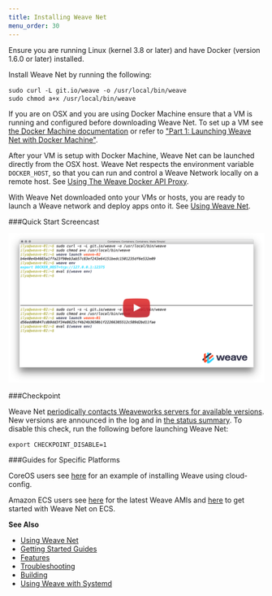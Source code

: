 ```yaml
---
title: Installing Weave Net
menu_order: 30
---
```



Ensure you are running Linux (kernel 3.8 or later) and have Docker
(version 1.6.0 or later) installed. 

Install Weave Net by running the following:

    sudo curl -L git.io/weave -o /usr/local/bin/weave
    sudo chmod a+x /usr/local/bin/weave

If you are on OSX and you are using Docker Machine ensure that a VM is running and configured 
before downloading Weave Net. To set up a VM see [the Docker Machine
documentation](https://docs.docker.com/installation/mac/#from-your-shell) or refer to ["Part 1: Launching Weave Net with Docker Machine"](/guides/part-1-launching-weave-net-with-docker-machine/).

After your VM is setup with Docker Machine, Weave Net can be launched directly from the OSX host. Weave Net respects the environment variable `DOCKER_HOST`, so that you can run and control a Weave Network locally on a remote host. See [Using The Weave Docker API Proxy](/site/weave-docker-api/using-proxy.md).

With Weave Net downloaded onto your VMs or hosts, you are ready to launch a Weave network and deploy apps onto it. See [Using Weave Net](/site/using-weave.md).

###Quick Start Screencast

<a href="https://youtu.be/kihQCCT1ykE" target="_blank">
  <img src="hello-screencast.png" alt="Click to watch the screencast" />
</a>

###Checkpoint

Weave Net [periodically contacts Weaveworks servers for available
versions](https://github.com/weaveworks/go-checkpoint).  New versions
are announced in the log and in [the status
summary](/site/troubleshooting.md#weave-status).  To disable this
check, run the following before launching Weave Net:

    export CHECKPOINT_DISABLE=1


###Guides for Specific Platforms

CoreOS users see [here](/guides/networking-docker-containers-with-weave-on-coreos/) for an example of installing Weave using cloud-config.

Amazon ECS users see [here](https://github.com/weaveworks/integrations/blob/master/aws/ecs/README.md)
for the latest Weave AMIs and [here](http://weave.works/guides/service-discovery-with-weave-aws-ecs.html) to get started with Weave Net on ECS.

**See Also** 

 * [Using Weave Net](/site/using-weave.md)
 * [Getting Started Guides](http://www.weave.works/guides/)
 * [Features](/site/features.md)
 * [Troubleshooting](/site/troubleshooting.md)
 * [Building](/site/building.md)
 * [Using Weave with Systemd](/site/installing-weave/systemd.md)
 
